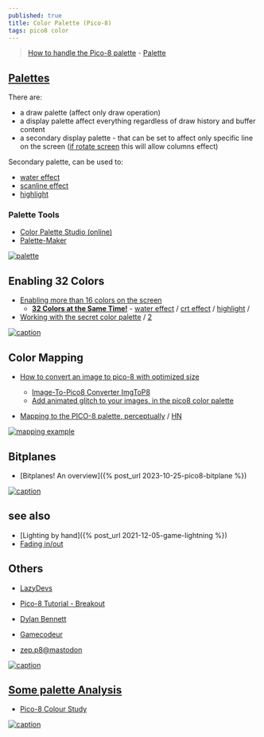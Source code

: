 ```yaml
---
published: true
title: Color Palette (Pico-8)
tags: pico8 color
---
```

> [How to handle the Pico-8 palette](https://trasevol.dog/2017/02/21/doodle-insights-5-how-to-handle-the-pico-8-palette/) - [Palette](https://pico-8.fandom.com/wiki/Palette)

<link rel="shortcut icon" href="https://static.wikia.nocookie.net/pico-8/images/4/4a/Site-favicon.ico/revision/latest?cb=20210713144653" type="image/x-icon" />

## [Palettes](https://www.youtube.com/watch?v=osk7P4ljWOU&t=157s)
There are:
- a draw palette (affect only draw operation)
- a display palette affect everything regardless of draw history and buffer content
- a secondary display palette - that can be set to affect only specific line on the screen ([if rotate screen](https://www.youtube.com/watch?v=osk7P4ljWOU&t=1280s) this will allow columns effect)

Secondary palette, can be used to:
- [water effect](https://www.youtube.com/watch?v=osk7P4ljWOU&t=751s)
- [scanline effect](https://www.youtube.com/watch?v=osk7P4ljWOU&t=991s)
- [highlight](https://www.youtube.com/watch?v=osk7P4ljWOU&t=1041s)

### Palette Tools
- [Color Palette Studio (online)](https://nerdyteachers.com/PICO-8/Palette/)
- [Palette-Maker](https://www.lexaloffle.com/bbs/?tid=35462)

[![palette](https://trasevol.dog/wp-content/uploads/2017/02/pico-8_22.gif)](https://trasevol.dog/2017/02/21/doodle-insights-5-how-to-handle-the-pico-8-palette/)

## Enabling 32 Colors

- [Enabling more than 16 colors on the screen](https://www.lexaloffle.com/bbs/?tid=38565)
	- [**32 Colors at the Same Time!**](https://www.youtube.com/watch?v=osk7P4ljWOU) - [water effect](https://www.youtube.com/watch?v=osk7P4ljWOU&t=751s) / [crt effect](https://www.youtube.com/watch?v=osk7P4ljWOU&t=991s) / [highlight](https://www.youtube.com/watch?v=osk7P4ljWOU&t=1041s) / []()
- [Working with the secret color palette](https://www.reddit.com/r/pico8/comments/pvzev0/working_with_the_secret_color_palette/) / [2](https://nerdyteachers.com/PICO-8/Guide/?HIDDEN_PALETTE)


[![caption](https://www.lexaloffle.com/media/38130/sonic_tech_area_6.gif)](https://www.lexaloffle.com/bbs/?tid=38565)

## Color Mapping

- [How to convert an image to pico-8 with optimized size](https://anto80.com/en-us/image-processing/convert-image-to-pico8-p8-imgtopico8) 
	- [Image-To-Pico8 Converter ImgToP8](https://anto80.itch.io/image-to-pico8-converter)
    - [Add animated glitch to your images, in the pico8 color palette](https://anto80.itch.io/image-to-pico8-converter/devlog/179687/add-animated-glitch-to-your-images-in-the-pico8-color-palette)

- [Mapping to the PICO-8 palette, perceptually](https://30fps.net/pages/perceptual-pico8-pixel-mapping/) / [HN](https://news.ycombinator.com/item?id=45162078)

[![mapping example](https://img.itch.zone/aW1nLzQwOTQ2NjAuZ2lm/original/vZED9Y.gif)](https://anto80.com/en-us/image-processing/convert-image-to-pico8-p8-imgtopico8)

## Bitplanes
- [Bitplanes! An overview]({% post_url 2023-10-25-pico8-bitplane %})

[![caption](https://www.lexaloffle.com/media/1/bunny_1.gif)](https://www.lexaloffle.com/bbs/?tid=50632)

## see also
- [Lighting by hand]({% post_url 2021-12-05-game-lightning %})
- [Fading in/out](https://www.youtube.com/watch?v=LIlFLoU9S1w&list=PLea8cjCua_P3LL7J1Q9b6PJua0A-96uUS&index=14&t=34s)
    
## Others
- [LazyDevs](https://www.youtube.com/@LazyDevs/videos)
- [Pico-8 Tutorial - Breakout](https://www.youtube.com/playlist?list=PLea8cjCua_P0qjjiG8G5FBgqwpqMU7rBk)
- [Dylan Bennett](https://www.youtube.com/@DylanBennett/videos)
- [Gamecodeur](https://www.youtube.com/watch?v=F_SJQMgP9vs)

- [zep.p8@mastodon](https://mastodon.social/@zep/109309275931134267)


[![caption](https://www.lexaloffle.com/media/1/boat3b_1.gif)](https://www.lexaloffle.com/bbs/?tid=49075)

## [Some palette Analysis](https://www.lexaloffle.com/bbs/?tid=2101)

- [Pico-8 Colour Study](https://www.lexaloffle.com/bbs/?tid=3386)

[![caption](https://retroactive.me/post/palette-analysis/images/palette_16_small.png)](https://retroactive.me/post/palette-analysis/)
